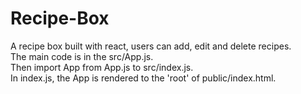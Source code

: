 # Recipe-Box
A recipe box built with react, users can add, edit and delete recipes.                                                                      
The main code is in the src/App.js.                                                                                                          
Then import App from App.js to src/index.js.                                                                                                    
In index.js, the App is rendered to the 'root' of public/index.html.
